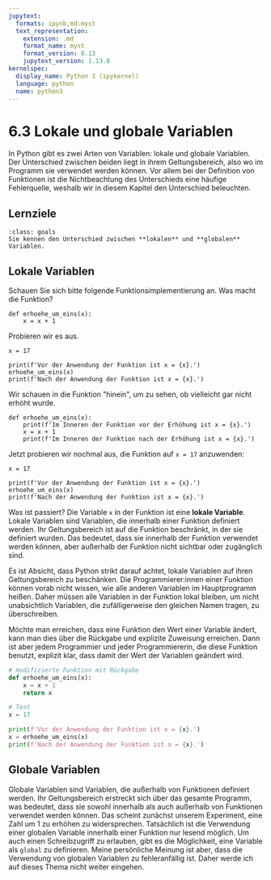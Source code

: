 ```yaml
---
jupytext:
  formats: ipynb,md:myst
  text_representation:
    extension: .md
    format_name: myst
    format_version: 0.13
    jupytext_version: 1.13.8
kernelspec:
  display_name: Python 3 (ipykernel)
  language: python
  name: python3
---
```


# 6.3 Lokale und globale Variablen

In Python gibt es zwei Arten von Variablen: lokale und globale Variablen. Der
Unterschied zwischen beiden liegt in ihrem Geltungsbereich, also wo im Programm
sie verwendet werden können. Vor allem bei der Definition von Funktionen ist die
Nichtbeachtung des Unterschieds eine häufige Fehlerquelle, weshalb wir in diesem
Kapitel den Unterschied beleuchten.

## Lernziele

```{admonition} Lernziele
:class: goals
Sie kennen den Unterschied zwischen **lokalen** und **globalen** Variablen.
```

## Lokale Variablen

Schauen Sie sich bitte folgende Funktionsimplementierung an. Was macht die
Funktion?

```{code-cell} ipython3
def erhoehe_um_eins(x):
    x = x + 1
```

Probieren wir es aus.

```{code-cell} ipython3
x = 17

print(f'Vor der Anwendung der Funktion ist x = {x}.')
erhoehe_um_eins(x)
print(f'Nach der Anwendung der Funktion ist x = {x}.')
```

Wir schauen in die Funktion "hinein", um zu sehen, ob vielleicht gar nicht
erhöht wurde.

```{code-cell} ipython3
def erhoehe_um_eins(x):
    print(f'Im Inneren der Funktion vor der Erhöhung ist x = {x}.')
    x = x + 1
    print(f'Im Inneren der Funktion nach der Erhöhung ist x = {x}.') 
```

Jetzt probieren wir nochmal aus, die Funktion auf `x = 17` anzuwenden:

```{code-cell} ipython
x = 17

print(f'Vor der Anwendung der Funktion ist x = {x}.')
erhoehe_um_eins(x)
print(f'Nach der Anwendung der Funktion ist x = {x}.')
```

Was ist passiert? Die Variable `x` in der Funktion ist eine **lokale Variable**.
Lokale Variablen sind Variablen, die innerhalb einer Funktion definiert werden.
Ihr Geltungsbereich ist auf die Funktion beschränkt, in der sie definiert
wurden. Das bedeutet, dass sie innerhalb der Funktion verwendet werden können,
aber außerhalb der Funktion nicht sichtbar oder zugänglich sind.

Es ist Absicht, dass Python strikt darauf achtet, lokale Variablen auf ihren
Geltungsbereich zu beschänken. Die Programmierer:innen einer Funktion können
vorab nicht wissen, wie alle anderen Variablen im Hauptprogramm heißen. Daher
müssen alle Variablen in der Funktion lokal bleiben, um nicht unabsichtlich
Variablen, die zufälligerweise den gleichen Namen tragen, zu überschreiben.

Möchte man erreichen, dass eine Funktion den Wert einer Variable ändert, kann
man dies über die Rückgabe und explizite Zuweisung erreichen. Dann ist aber
jedem Programmier und jeder Programmiererin, die diese Funktion benutzt,
explizit klar, dass damit der Wert der Variablen geändert wird.

```python
# modifizierte Funktion mit Rückgabe
def erhoehe_um_eins(x):
    x = x + 1
    return x

# Test
x = 17

print(f'Vor der Anwendung der Funktion ist x = {x}.')
x = erhoehe_um_eins(x)
print(f'Nach der Anwendung der Funktion ist x = {x}.')
```

## Globale Variablen

Globale Variablen sind Variablen, die außerhalb von Funktionen definiert werden.
Ihr Geltungsbereich erstreckt sich über das gesamte Programm, was bedeutet, dass
sie sowohl innerhalb als auch außerhalb von Funktionen verwendet werden können.
Das scheint zunächst unserem Experiment, eine Zahl um 1 zu erhöhen zu
widersprechen. Tatsächlich ist die Verwendung einer globalen Variable innerhalb
einer Funktion nur lesend möglich. Um auch einen Schreibzugriff zu erlauben,
gibt es die Möglichkeit, eine Variable als `global` zu definieren. Meine
persönliche Meinung ist aber, dass die Verwendung von globalen Variablen zu
fehleranfällig ist. Daher werde ich auf dieses Thema nicht weiter eingehen.

